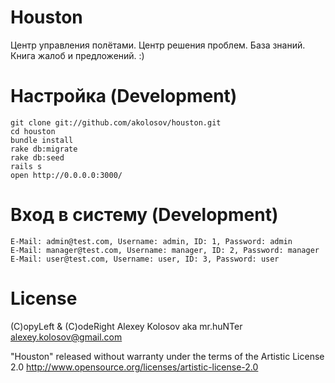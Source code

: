 Houston
=======

Центр управления полётами. Центр решения проблем. База знаний. Книга жалоб и предложений. :)

# Настройка (Development)
    git clone git://github.com/akolosov/houston.git
    cd houston
    bundle install
    rake db:migrate
    rake db:seed
    rails s
    open http://0.0.0.0:3000/

    
# Вход в систему (Development)
    E-Mail: admin@test.com, Username: admin, ID: 1, Password: admin
    E-Mail: manager@test.com, Username: manager, ID: 2, Password: manager
    E-Mail: user@test.com, Username: user, ID: 3, Password: user

# License

(C)opyLeft & (C)odeRight Alexey Kolosov aka mr.huNTer <alexey.kolosov@gmail.com>

"Houston" released without warranty under the terms of the Artistic License 2.0
http://www.opensource.org/licenses/artistic-license-2.0


